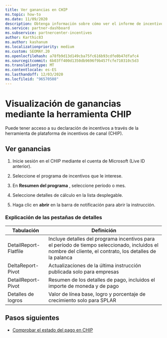 ```yaml
---
title: Ver ganancias en CHIP
ms.topic: how-to
ms.date: 11/09/2020
description: Obtenga información sobre cómo ver el informe de incentivos y las ganancias en la herramienta de plataforma de incentivos de canal (CHIP).
ms.service: partner-dashboard
ms.subservice: partnercenter-incentives
author: Karthic83
ms.author: kashanum
ms.localizationpriority: medium
ms.custom: SEOMAY.20
ms.openlocfilehash: a78fb9d13d149cba75fc616b93cdfe0b47dfafc4
ms.sourcegitcommit: 6b03ff400d1350db9696f9b457fcfe710310c5d3
ms.translationtype: MT
ms.contentlocale: es-ES
ms.lasthandoff: 12/03/2020
ms.locfileid: "96570508"
---
```

# <a name="view-earnings-using-the-chip-tool"></a>Visualización de ganancias mediante la herramienta CHIP

Puede tener acceso a su declaración de incentivos a través de la herramienta de plataforma de incentivos de canal (CHIP).

## <a name="view-earnings"></a>Ver ganancias

1. Inicie sesión en el CHIP mediante el cuenta de Microsoft (Live ID anterior).

2. Seleccione el programa de incentivos que le interese.

3. En **Resumen del programa** , seleccione período o mes. 
1. Seleccione detalles de cálculo en la lista desplegable.
1.  Haga clic en **abrir** en la barra de notificación para abrir la instrucción.

### <a name="explanation-of-details-tabs"></a>Explicación de las pestañas de detalles

|**Tabulación**|**Definición**|
|-------------|--------------------------|
|DetailReport-Flatfile|Incluye detalles del programa incentivos para el período de tiempo seleccionado, incluidos el nombre del cliente, el contrato, los detalles de la palanca|
|DeltaReport-Pivot|Actualizaciones de la última instrucción publicada solo para empresas|
|DetailReport-Pivot|Resumen de los detalles de pago, incluidos el importe de moneda y de pago|
|Detalles de logros|Valor de línea base, logro y porcentaje de crecimiento solo para SPLAR|

## <a name="next-steps"></a>Pasos siguientes

- [Comprobar el estado del pago en CHIP](chip-payment-status.md)